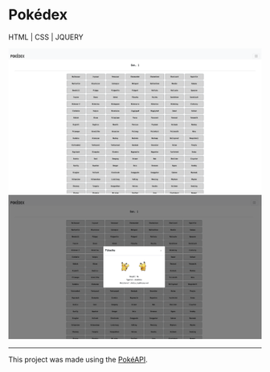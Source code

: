 # Pokédex

HTML | CSS | JQUERY

<img src="img/screenshot1.png"> <img src="img/screenshot2.png">

---
This project was made using the [PokéAPI](https://pokeapi.co/). 